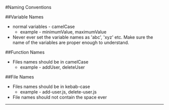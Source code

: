 #Naming Conventions

##Variable Names
- normal variables - camelCase
  - example - minimumValue, maximumValue
- Never ever set the variable names as 'abc', 'xyz' etc. Make sure the name of the variables are proper enough to understand.

##Function Names
- Files names should be in camelCase
    - example - addUser, deleteUser

##File Names
- Files names should be in kebab-case
  - example - add-user.js, delete-user.js
- File names should not contain the space ever 
****


